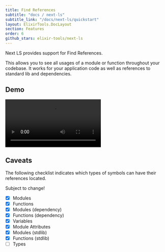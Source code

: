 ```yaml
---
title: Find References
subtitle: "docs / next-ls"
subtitle_link: "/docs/next-ls/quickstart"
layout: ElixirTools.DocLayout
section: Features
order: 6
github_stars: elixir-tools/next-ls
---
```


Next LS provides support for Find References.

This allows you to see all usages of a module or function throughout your codebase. It works for your application code as well as references to standard lib and dependencies.

## Demo

<video src="https://f005.backblazeb2.com/file/elixir-tools/next-ls-find-references.mp4" controls></video>

## Caveats

The following checklist indicates which types of symbols can have their references located.

Subject to change!

- [x] Modules
- [x] Functions
- [x] Modules (dependency)
- [x] Functions (dependency)
- [x] Variables 
- [x] Module Attributes
- [x] Modules (stdlib)
- [x] Functions (stdlib)
- [ ] Types
